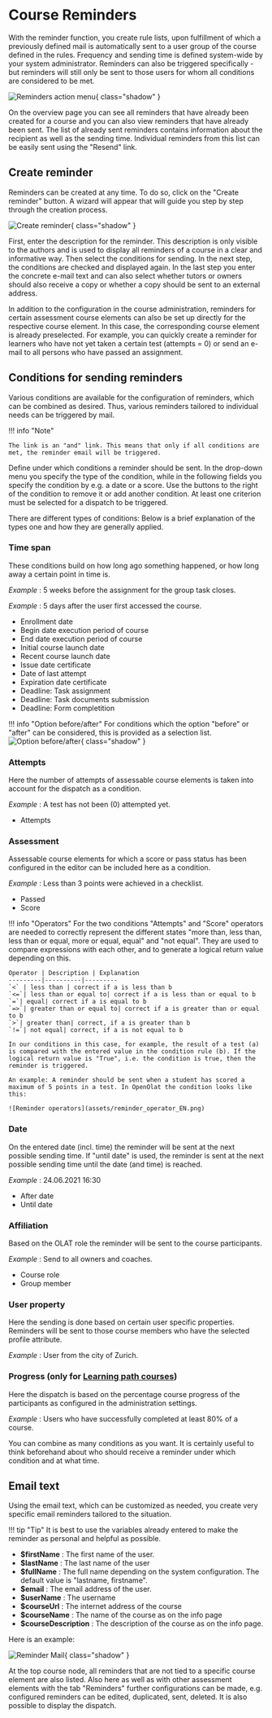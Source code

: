 # Course Reminders

With the reminder function, you create rule lists, upon fulfillment of which a previously defined mail is automatically sent to a user group of the course defined in the rules. Frequency and sending time is defined system-wide by your system administrator. Reminders can also be triggered specifically - but reminders will still only be sent to those users for whom all conditions are considered to be met.

![Reminders action menu](assets/reminders.png){ class="shadow" }

On the overview page you can see all reminders that have already been created for a course and you can also view reminders that have already been sent.  The list of already sent reminders contains information about the recipient as well as the sending time. Individual reminders from this list can be easily sent using the "Resend" link.

## Create reminder

Reminders can be created at any time. To do so, click on the "Create reminder" button. A wizard will appear that will guide you step by step through the creation process.

![Create reminder](assets/create_reminder.png){ class="shadow" }

First, enter the description for the reminder. This description is only visible to the authors and is used to display all reminders of a course in a clear and informative way. Then select the conditions for sending. In the next step, the conditions are checked and displayed again. In the last step you enter the concrete e-mail text and can also select whether tutors or owners should also receive a copy or whether a copy should be sent to an external address.

In addition to the configuration in the course administration, reminders for certain assessment course elements can also be set up directly for the respective course element. In this case, the corresponding course element is already preselected. For example, you can quickly create a reminder for learners who have not yet taken a certain test (attempts = 0) or send an e-mail to all persons who have passed an assignment.

## Conditions for sending reminders

Various conditions are available for the configuration of reminders, which can be combined as desired. Thus, various reminders tailored to individual needs can be triggered by mail.

!!! info "Note"

    The link is an "and" link. This means that only if all conditions are met, the reminder email will be triggered.

Define under which conditions a reminder should be sent. In the drop-down menu you specify the type of the condition, while in the following fields you specify the condition by e.g. a date or a score. Use the buttons to the right of the condition to remove it or add another condition. At least one criterion must be selected for a dispatch to be triggered.

There are different types of conditions: Below is a brief explanation of the types one and how they are generally applied.

### Time span

These conditions build on how long ago something happened, or how long away a certain point in time is.

_Example_ : 5 weeks before the assignment for the group task closes.

_Example_ : 5 days after the user first accessed the course.  
  
* Enrollment date
* Begin date execution period of course
* End date execution period of course
* Initial course launch date
* Recent course launch date
* Issue date certificate
* Date of last attempt
* Expiration date certificate
* Deadline: Task assignment
* Deadline: Task documents submission
* Deadline: Form completition

!!! info "Option before/after"
    For conditions which the option "before" or "after" can be considered, this is provided as a selection list.
    ![Option before/after](assets/reminder_option_before_after.png){ class="shadow" }

### Attempts

Here the number of attempts of assessable course elements is taken into account for the dispatch as a condition.

_Example_ : A test has not been (0) attempted yet.

* Attempts  
  
### Assessment

Assessable course elements for which a score or pass status has been configured in the editor can be included here as a condition.

_Example_ : Less than 3 points were achieved in a checklist.
  
* Passed
* Score

!!! info "Operators"
    For the two conditions "Attempts" and "Score" operators are needed to correctly represent the different states "more than, less than, less than or equal, more or equal, equal" and "not equal". They are used to compare expressions with each other, and to generate a logical return value depending on this.

    Operator | Description | Explanation
    ---------|----------|---------
    `<` | less than | correct if a is less than b
    `<=`| less than or equal to| correct if a is less than or equal to b
    `=`| equal| correct if a is equal to b
    `=>`| greater than or equal to| correct if a is greater than or equal to b
    `>`| greater than| correct, if a is greater than b
    `!=`| not equal| correct, if a is not equal to b

    In our conditions in this case, for example, the result of a test (a) is compared with the entered value in the condition rule (b). If the logical return value is "True", i.e. the condition is true, then the reminder is triggered.

    An example: A reminder should be sent when a student has scored a maximum of 5 points in a test. In OpenOlat the condition looks like this:

    ![Reminder operators](assets/reminder_operator_EN.png)

### Date

On the entered date (incl. time) the reminder will be sent at the next possible sending time. If "until date" is used, the reminder is sent at the next possible sending time until the date (and time) is reached.

_Example_ : 24.06.2021 16:30  
  
* After date
* Until date

### Affiliation

Based on the OLAT role the reminder will be sent to the course participants.

_Example_ : Send to all owners and coaches.  
  
* Course role
* Group member

### User property

Here the sending is done based on certain user specific properties. Reminders will be sent to those course members who have the selected profile attribute.

_Example_ : User from the city of Zurich.  
  
### Progress (only for [Learning path courses](../course_create/Learning_path_course.md))
Here the dispatch is based on the percentage course progress of the participants as configured in the administration settings.

_Example_ : Users who have successfully completed at least 80% of a course.  
  
You can combine as many conditions as you want. It is certainly useful to think beforehand about who should receive a reminder under which condition and at what time.

## Email text

Using the email text, which can be customized as needed, you create very specific email reminders tailored to the situation.

!!! tip "Tip"
    It is best to use the variables already entered to make the reminder as personal and helpful as possible.

* **$firstName** : The first name of the user.
* **$lastName** : The last name of the user
* **$fullName** : The full name depending on the system configuration. The default value is "lastname, firstname".
* **$email** : The email address of the user.
* **$userName** : The username
* **$courseUrl** : The internet address of the course
* **$courseName** : The name of the course as on the info page
* **$courseDescription** : The description of the course as on the info page.

Here is an example:

![Reminder Mail](assets/reminder_notification_text.png){ class="shadow" }

At the top course node, all reminders that are not tied to a specific course element are also listed. Also here as well as with other assessment elements with the tab "Reminders" further configurations can be made, e.g. configured reminders can be edited, duplicated, sent, deleted. It is also possible to display the dispatch.